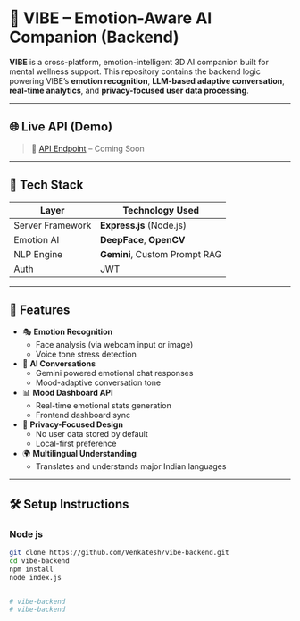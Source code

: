 # 🧠 VIBE – Emotion-Aware AI Companion (Backend)

**VIBE** is a cross-platform, emotion-intelligent 3D AI companion built for mental wellness support. This repository contains the backend logic powering VIBE’s **emotion recognition**, **LLM-based adaptive conversation**, **real-time analytics**, and **privacy-focused user data processing**.

---

## 🌐 Live API (Demo)

> 🚀 [API Endpoint](https://api.vibeai.dev) – Coming Soon  

---

## 🧩 Tech Stack

| Layer           | Technology Used                          |
|-----------------|-------------------------------------------|
| Server Framework| **Express.js** (Node.js) |
| Emotion AI      | **DeepFace**, **OpenCV** |
| NLP Engine      | **Gemini**, Custom Prompt RAG |
| Auth            | JWT |

---

## 🧠 Features

- 🎭 **Emotion Recognition**
  - Face analysis (via webcam input or image)
  - Voice tone stress detection
- 🧠 **AI Conversations**
  - Gemini powered emotional chat responses
  - Mood-adaptive conversation tone
- 📊 **Mood Dashboard API**
  - Real-time emotional stats generation
  - Frontend dashboard sync
- 🔐 **Privacy-Focused Design**
  - No user data stored by default
  - Local-first preference
- 🌍 **Multilingual Understanding**
  - Translates and understands major Indian languages

---

## 🛠️ Setup Instructions

### Node js 

```bash
git clone https://github.com/Venkatesh/vibe-backend.git
cd vibe-backend
npm install
node index.js


# vibe-backend
# vibe-backend
